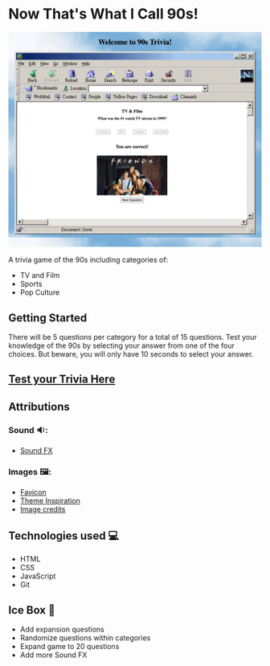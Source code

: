 # Now That's What I Call 90s!
![90s game](https://raw.githubusercontent.com/jbot010/90s-trivia/66505b2b6ddd93c0dfc18dec0b6d5c478dcba2b9/assets/images/90striviascreenshot.jpg "90sgamescreenshot")

A trivia game of the 90s including categories of:
* TV and Film
* Sports
* Pop Culture

## Getting Started
There will be 5 questions per category for a total of 15 questions. Test your knowledge of the 90s by selecting your answer from one of the four choices. But beware, you will only have 10 seconds to select your answer. 

## [Test your Trivia Here](https://90s-trivia.netlify.app/ "Now That's What I Call 90s!")


## Attributions

### Sound 🔉:
* [Sound FX](https://www.myinstants.com/en/index/us/ "Myinstants")

### Images 🖼️:
* [Favicon](https://icons8.com/icons/set/ninja-turtle/ "icons8")
* [Theme Inspiration](https://codepen.io/MadeByMike/pen/brEOOe)
* [Image credits](https://github.com/jbot010/90s-trivia/blob/main/imageattributions.md)

## Technologies used 💻
* HTML
* CSS
* JavaScript
* Git

## Ice Box 🔮
* Add expansion questions
* Randomize questions within categories
* Expand game to 20 questions
* Add more Sound FX